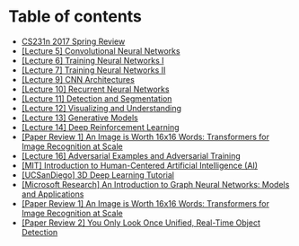 # Table of contents

* [CS231n 2017 Spring Review](README.md)
* [\[Lecture 5\] Convolutional Neural Networks](lecture-5-convolutional-neural-networks.md)
* [\[Lecture 6\] Training Neural Networks I](lecture-6-training-neural-networks-i.md)
* [\[Lecture 7\] Training Neural Networks II](lecture-7-training-neural-networks-ii.md)
* [\[Lecture 9\] CNN Architectures](lecture-9-cnn-architectures.md)
* [\[Lecture 10\] Recurrent Neural Networks](lecture-10-recurrent-neural-networks.md)
* [\[Lecture 11\] Detection and Segmentation](untitled.md)
* [\[Lecture 12\] Visualizing and Understanding](lecture-12-visualizing-and-understanding.md)
* [\[Lecture 13\] Generative Models](lecture-13-generative-models.md)
* [\[Lecture 14\] Deep Reinforcement Learning](lecture-14-deep-reinforcement-learning.md)
* [\[Paper Review 1\] An Image is Worth 16x16 Words: Transformers for Image Recognition at Scale](lecture-15-efficient-methods-and-hardware-for-deep-learning.md)
* [\[Lecture 16\] Adversarial Examples and Adversarial Training](lecture-16-adversarial-examples-and-adversarial-training.md)
* [\[MIT\] Introduction to Human-Centered Artificial Intelligence \(AI\)](mit-human-centered-artificial-intelligence.md)
* [\[UCSanDiego\] 3D Deep Learning Tutorial](ucsandiego-3d-deep-learning-tutorial.md)
* [\[Microsoft Research\] An Introduction to Graph Neural Networks: Models and Applications](microsoft-research-an-introduction-to-graph-neural-networks-models-and-applications.md)
* [\[Paper Review 1\] An Image is Worth 16x16 Words: Transformers for Image Recognition at Scale](paper-review-1-an-image-is-worth-16x16-words-transformers-for-image-recognition-at-scale.md)
* [\[Paper Review 2\] You Only Look Once Unified, Real-Time Object Detection](2.md)

